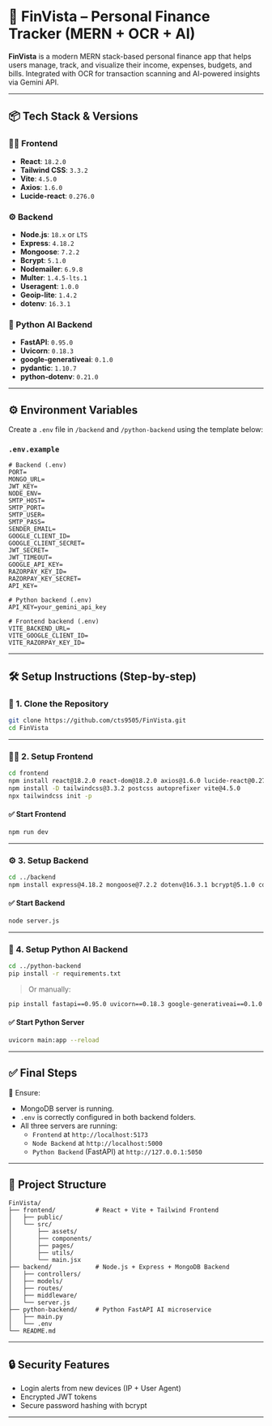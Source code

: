 # 💸 FinVista – Personal Finance Tracker (MERN + OCR + AI)

**FinVista** is a modern MERN stack-based personal finance app that helps users manage, track, and visualize their income, expenses, budgets, and bills. Integrated with OCR for transaction scanning and AI-powered insights via Gemini API.

---

## 📦 Tech Stack & Versions

### 🧑‍🎨 Frontend
- **React**: `18.2.0`
- **Tailwind CSS**: `3.3.2`
- **Vite**: `4.5.0`
- **Axios**: `1.6.0`
- **Lucide-react**: `0.276.0`

### ⚙️ Backend
- **Node.js**: `18.x` or `LTS`
- **Express**: `4.18.2`
- **Mongoose**: `7.2.2`
- **Bcrypt**: `5.1.0`
- **Nodemailer**: `6.9.8`
- **Multer**: `1.4.5-lts.1`
- **Useragent**: `1.0.0`
- **Geoip-lite**: `1.4.2`
- **dotenv**: `16.3.1`

### 🐍 Python AI Backend
- **FastAPI**: `0.95.0`
- **Uvicorn**: `0.18.3`
- **google-generativeai**: `0.1.0`
- **pydantic**: `1.10.7`
- **python-dotenv**: `0.21.0`

---

## ⚙️ Environment Variables

Create a `.env` file in `/backend` and `/python-backend` using the template below:

### `.env.example`

```dotenv
# Backend (.env)
PORT=
MONGO_URL=
JWT_KEY=
NODE_ENV=
SMTP_HOST=
SMTP_PORT=
SMTP_USER=
SMTP_PASS=
SENDER_EMAIL=
GOOGLE_CLIENT_ID=
GOOGLE_CLIENT_SECRET=
JWT_SECRET=
JWT_TIMEOUT=
GOOGLE_API_KEY=
RAZORPAY_KEY_ID=
RAZORPAY_KEY_SECRET=
API_KEY=

# Python backend (.env)
API_KEY=your_gemini_api_key

# Frontend backend (.env)
VITE_BACKEND_URL=
VITE_GOOGLE_CLIENT_ID=
VITE_RAZORPAY_KEY_ID=
```

---

## 🛠️ Setup Instructions (Step-by-step)

### 📁 1. Clone the Repository

```bash
git clone https://github.com/cts9505/FinVista.git
cd FinVista
```

---

### 🧑‍🎨 2. Setup Frontend

```bash
cd frontend
npm install react@18.2.0 react-dom@18.2.0 axios@1.6.0 lucide-react@0.276.0 tesseract.js@2.1.5
npm install -D tailwindcss@3.3.2 postcss autoprefixer vite@4.5.0
npx tailwindcss init -p
```

#### ✅ Start Frontend
```bash
npm run dev
```

---

### ⚙️ 3. Setup Backend

```bash
cd ../backend
npm install express@4.18.2 mongoose@7.2.2 dotenv@16.3.1 bcrypt@5.1.0 cookie-parser nodemailer@6.9.8 cors helmet multer@1.4.5-lts.1 express-useragent geoip-lite jsonwebtoken
```

#### ✅ Start Backend
```bash
node server.js
```

---

### 🐍 4. Setup Python AI Backend

```bash
cd ../python-backend
pip install -r requirements.txt
```

> Or manually:
```bash
pip install fastapi==0.95.0 uvicorn==0.18.3 google-generativeai==0.1.0 python-dotenv==0.21.0 pydantic==1.10.7
```

#### ✅ Start Python Server
```bash
uvicorn main:app --reload
```

---

## ✅ Final Steps

🔁 Ensure:
- MongoDB server is running.
- `.env` is correctly configured in both backend folders.
- All three servers are running:
  - `Frontend` at `http://localhost:5173`
  - `Node Backend` at `http://localhost:5000`
  - `Python Backend` (FastAPI) at `http://127.0.0.1:5050`

---

## 📁 Project Structure

```
FinVista/
├── frontend/           # React + Vite + Tailwind Frontend
│   ├── public/
│   └── src/
│       ├── assets/
│       ├── components/
│       ├── pages/
│       ├── utils/
│       └── main.jsx
├── backend/            # Node.js + Express + MongoDB Backend
│   ├── controllers/
│   ├── models/
│   ├── routes/
│   ├── middleware/
│   └── server.js
├── python-backend/     # Python FastAPI AI microservice
│   ├── main.py
│   └── .env
└── README.md
```

---

## 🔒 Security Features
- Login alerts from new devices (IP + User Agent)
- Encrypted JWT tokens
- Secure password hashing with bcrypt

---
